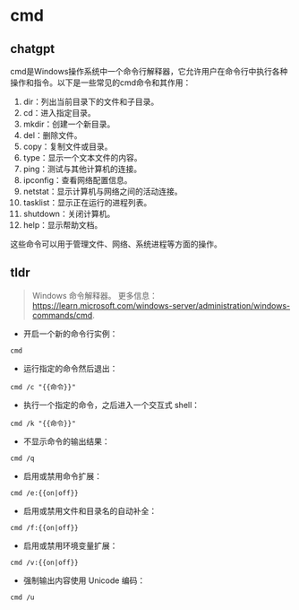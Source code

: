 # cmd 
## chatgpt 
cmd是Windows操作系统中一个命令行解释器，它允许用户在命令行中执行各种操作和指令。以下是一些常见的cmd命令和其作用：

1. dir：列出当前目录下的文件和子目录。
2. cd：进入指定目录。
3. mkdir：创建一个新目录。
4. del：删除文件。
5. copy：复制文件或目录。
6. type：显示一个文本文件的内容。
7. ping：测试与其他计算机的连接。
8. ipconfig：查看网络配置信息。
9. netstat：显示计算机与网络之间的活动连接。
10. tasklist：显示正在运行的进程列表。
11. shutdown：关闭计算机。
12. help：显示帮助文档。

这些命令可以用于管理文件、网络、系统进程等方面的操作。 

## tldr 
 
> Windows 命令解释器。
> 更多信息：<https://learn.microsoft.com/windows-server/administration/windows-commands/cmd>.

- 开启一个新的命令行实例：

`cmd`

- 运行指定的命令然后退出：

`cmd /c "{{命令}}"`

- 执行一个指定的命令，之后进入一个交互式 shell：

`cmd /k "{{命令}}"`

- 不显示命令的输出结果：

`cmd /q`

- 启用或禁用命令扩展：

`cmd /e:{{on|off}}`

- 启用或禁用文件和目录名的自动补全：

`cmd /f:{{on|off}}`

- 启用或禁用环境变量扩展：

`cmd /v:{{on|off}}`

- 强制输出内容使用 Unicode 编码：

`cmd /u`
